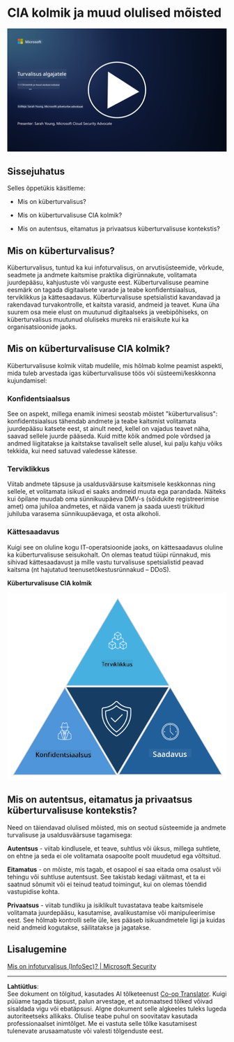 <!--
CO_OP_TRANSLATOR_METADATA:
{
  "original_hash": "16a76f9fa372fb63cffb6d76b855f023",
  "translation_date": "2025-10-11T11:20:41+00:00",
  "source_file": "1.1 The CIA triad and other key concepts.md",
  "language_code": "et"
}
-->
# CIA kolmik ja muud olulised mõisted

[![Vaata videot](../../translated_images/1-1_placeholder.5743591289ea76087b78301a315f244c665d5266d895538c9d1a52b1f0d08603.et.png)](https://learn-video.azurefd.net/vod/player?id=d4c2f633-fa6a-4a3d-8d41-7a1d71189832)

## Sissejuhatus

Selles õppetükis käsitleme:

 - Mis on küberturvalisus?
   
 
 - Mis on küberturvalisuse CIA kolmik?

   

 - Mis on autentsus, eitamatus ja privaatsus küberturvalisuse kontekstis?

## Mis on küberturvalisus?

Küberturvalisus, tuntud ka kui infoturvalisus, on arvutisüsteemide, võrkude, seadmete ja andmete kaitsmise praktika digirünnakute, volitamata juurdepääsu, kahjustuste või varguste eest. Küberturvalisuse peamine eesmärk on tagada digitaalsete varade ja teabe konfidentsiaalsus, terviklikkus ja kättesaadavus. Küberturvalisuse spetsialistid kavandavad ja rakendavad turvakontrolle, et kaitsta varasid, andmeid ja teavet. Kuna üha suurem osa meie elust on muutunud digitaalseks ja veebipõhiseks, on küberturvalisus muutunud oluliseks mureks nii eraisikute kui ka organisatsioonide jaoks.

## Mis on küberturvalisuse CIA kolmik?

Küberturvalisuse kolmik viitab mudelile, mis hõlmab kolme peamist aspekti, mida tuleb arvestada igas küberturvalisuse töös või süsteemi/keskkonna kujundamisel:

### Konfidentsiaalsus

See on aspekt, millega enamik inimesi seostab mõistet "küberturvalisus": konfidentsiaalsus tähendab andmete ja teabe kaitsmist volitamata juurdepääsu katsete eest, st ainult need, kellel on vajadus teavet näha, saavad sellele juurde pääseda. Kuid mitte kõik andmed pole võrdsed ja andmed liigitatakse ja kaitstakse tavaliselt selle alusel, kui palju kahju võiks tekkida, kui need satuvad valedesse kätesse.

### Terviklikkus

Viitab andmete täpsuse ja usaldusväärsuse kaitsmisele keskkonnas ning sellele, et volitamata isikud ei saaks andmeid muuta ega parandada. Näiteks kui õpilane muudab oma sünnikuupäeva DMV-s (sõidukite registreerimise amet) oma juhiloa andmetes, et näida vanem ja saada uuesti trükitud juhiluba varasema sünnikuupäevaga, et osta alkoholi.

### Kättesaadavus

Kuigi see on oluline kogu IT-operatsioonide jaoks, on kättesaadavus oluline ka küberturvalisuse seisukohalt. On olemas teatud tüüpi rünnakud, mis sihivad kättesaadavust ja mille vastu turvalisuse spetsialistid peavad kaitsma (nt hajutatud teenusetõkestusrünnakud – DDoS).

**Küberturvalisuse CIA kolmik**

![image](../../translated_images/ciatriad.0cf01e809b3845866bec11e829aac615e19a7b2a2897a4aafeb8000955a3f4b5.et.png)

## Mis on autentsus, eitamatus ja privaatsus küberturvalisuse kontekstis?

Need on täiendavad olulised mõisted, mis on seotud süsteemide ja andmete turvalisuse ja usaldusväärsuse tagamisega:

**Autentsus** - viitab kindlusele, et teave, suhtlus või üksus, millega suhtlete, on ehtne ja seda ei ole volitamata osapoolte poolt muudetud ega võltsitud.

**Eitamatus** - on mõiste, mis tagab, et osapool ei saa eitada oma osalust või tehingu või suhtluse autentsust. See takistab kedagi väitmast, et ta ei saatnud sõnumit või ei teinud teatud toimingut, kui on olemas tõendid vastupidise kohta.

**Privaatsus** - viitab tundliku ja isiklikult tuvastatava teabe kaitsmisele volitamata juurdepääsu, kasutamise, avalikustamise või manipuleerimise eest. See hõlmab kontrolli selle üle, kes pääseb isikuandmetele ligi ja kuidas neid andmeid kogutakse, säilitatakse ja jagatakse.

## Lisalugemine

[Mis on infoturvalisus (InfoSec)? | Microsoft Security](https://www.microsoft.com/security/business/security-101/what-is-information-security-infosec#:~:text=Three%20pillars%20of%20information%20security%3A%20the%20CIA%20triad,as%20guiding%20principles%20for%20implementing%20an%20InfoSec%20plan.)

---

**Lahtiütlus**:  
See dokument on tõlgitud, kasutades AI tõlketeenust [Co-op Translator](https://github.com/Azure/co-op-translator). Kuigi püüame tagada täpsust, palun arvestage, et automaatsed tõlked võivad sisaldada vigu või ebatäpsusi. Algne dokument selle algkeeles tuleks lugeda autoriteetseks allikaks. Olulise teabe puhul on soovitatav kasutada professionaalset inimtõlget. Me ei vastuta selle tõlke kasutamisest tulenevate arusaamatuste või valesti tõlgenduste eest.
